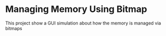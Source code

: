 # Managing  Memory Using Bitmap
This project show a GUI simulation about how the memory is managed via bitmaps

